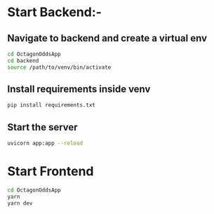# Start Backend:-
## Navigate to backend and create a virtual env
```bash
cd OctagonOddsApp
cd backend
source /path/to/venv/bin/activate
```
## Install requirements inside venv
```bash
pip install requirements.txt
```
## Start the server
```bash
uvicorn app:app --reload
```

# Start Frontend
```bash
cd OctagonOddsApp
yarn 
yarn dev
```
 

